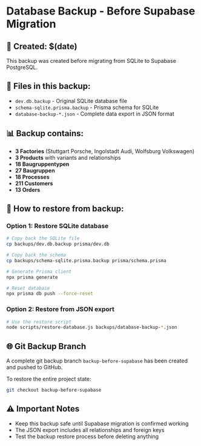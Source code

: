 # Database Backup - Before Supabase Migration

## 📅 Created: $(date)

This backup was created before migrating from SQLite to Supabase PostgreSQL.

## 📁 Files in this backup:

- `dev.db.backup` - Original SQLite database file
- `schema-sqlite.prisma.backup` - Prisma schema for SQLite
- `database-backup-*.json` - Complete data export in JSON format

## 📊 Backup contains:
- **3 Factories** (Stuttgart Porsche, Ingolstadt Audi, Wolfsburg Volkswagen)
- **3 Products** with variants and relationships
- **18 Baugruppentypen** 
- **27 Baugruppen**
- **18 Processes**
- **211 Customers** 
- **13 Orders**

## 🔄 How to restore from backup:

### Option 1: Restore SQLite database
```bash
# Copy back the SQLite file
cp backups/dev.db.backup prisma/dev.db

# Copy back the schema
cp backups/schema-sqlite.prisma.backup prisma/schema.prisma

# Generate Prisma client
npx prisma generate

# Reset database
npx prisma db push --force-reset
```

### Option 2: Restore from JSON export
```bash
# Use the restore script
node scripts/restore-database.js backups/database-backup-*.json
```

## 🌐 Git Backup Branch
A complete git backup branch `backup-before-supabase` has been created and pushed to GitHub.

To restore the entire project state:
```bash
git checkout backup-before-supabase
```

## ⚠️ Important Notes
- Keep this backup safe until Supabase migration is confirmed working
- The JSON export includes all relationships and foreign keys
- Test the backup restore process before deleting anything